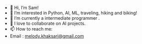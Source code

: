 - 👋 Hi, I’m Sam!
- 👀 I’m interested in Python, AI, ML, traveling, hiking and biking!
- 🌱 I’m currently a intermediate programmer .
- 💞️ I love to collaborate on AI projects.
- 📫 How to reach me:
- Email : melody.khaksari@gmail.com

<!---
samirakhaksari/samirakhaksari is a ✨ special ✨ repository because its `README.md` (this file) appears on your GitHub profile.
You can click the Preview link to take a look at your changes.
--->

